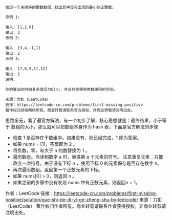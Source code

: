 ```
给定一个未排序的整数数组，找出其中没有出现的最小的正整数。

示例 1:

输入: [1,2,0]
输出: 3
示例 2:

输入: [3,4,-1,1]
输出: 2
示例 3:

输入: [7,8,9,11,12]
输出: 1
说明:

你的算法的时间复杂度应为O(n)，并且只能使用常数级别的空间。

来源：力扣（LeetCode）
链接：https://leetcode-cn.com/problems/first-missing-positive
著作权归领扣网络所有。商业转载请联系官方授权，非商业转载请注明出处。
```


思路全无，看了遍官方解法，有一个初步了解，核心思想就是：最终结果，小于等于 数组的大小，那么就可以把数组本身作为 hash 表，下面是官方解法的步骤

* 检查 1 是否存在于数组中。如果没有，则已经完成，1 即为答案。
* 如果 nums = [1]，答案即为 2 。
* 将负数，零，和大于 n 的数替换为 1 。
* 遍历数组。当读到数字 a 时，替换第 a 个元素的符号。
 注意重复元素：只能改变一次符号。由于没有下标 n ，使用下标 0 的元素保存是否存在数字 n。
* 再次遍历数组。返回第一个正数元素的下标。
* 如果 nums[0] > 0，则返回 n 。
* 如果之前的步骤中没有发现 nums 中有正数元素，则返回n + 1。

作者：LeetCode
链接：https://leetcode-cn.com/problems/first-missing-positive/solution/que-shi-de-di-yi-ge-zheng-shu-by-leetcode/
来源：力扣（LeetCode）
著作权归作者所有。商业转载请联系作者获得授权，非商业转载请注明出处。
